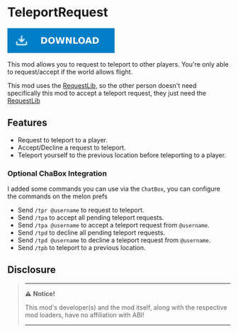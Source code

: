 # TeleportRequest

[![Download Latest TeleportRequest.dll](../.Resources/DownloadButtonEnabled.svg "Download Latest TeleportRequest.dll")](https://github.com/kafeijao/Kafe_CVR_Mods/releases/latest/download/TeleportRequest.dll)

This mod allows you to request to teleport to other players. You're only able to request/accept if the world allows 
flight.

This mod uses the [RequestLib](../RequestLib/README.md), so the other person doesn't need specifically this mod to
accept a teleport request, they just need the [RequestLib](../RequestLib/README.md)

## Features
- Request to teleport to a player.
- Accept/Decline a request to teleport.
- Teleport yourself to the previous location before teleporting to a player.

### Optional ChaBox Integration

I added some commands you can use via the `ChatBox`, you can configure the commands on the melon prefs

- Send `/tpr @username` to request to teleport.
- Send `/tpa` to accept all pending teleport requests.
- Send `/tpa @username` to accept a teleport request from `@username`.
- Send `/tpd` to decline all pending teleport requests.
- Send `/tpd @username` to decline a teleport request from `@username`.
- Send `/tpb` to teleport to a previous location.

## Disclosure

> ---
> ⚠️ **Notice!**
>
> This mod's developer(s) and the mod itself, along with the respective mod loaders, have no affiliation with ABI!
>
> ---
